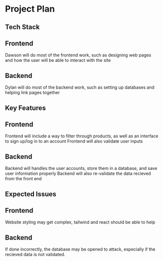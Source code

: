 Project Plan
=============

Tech Stack
----------

## Frontend

Dawson will do most of the frontend work, such as designing web pages and how the user will be able to interact with the site


## Backend

Dylan will do most of the backend work, such as setting up databases and helping link pages together


Key Features
------------

## Frontend

Frontend will include a way to filter through products, as well as an interface to sign up/log in to an account
Frontend will also validate user inputs

## Backend

Backend will handles the user accounts, store them in a database, and save user information properly
Backend will also re-validate the data recieved from the front end


Expected Issues
---------------

## Frontend

Website styling may get complex, tailwind and react should be able to help

## Backend

If done incorrectly, the database may be opened to attack, especially if the recieved data is not validated.